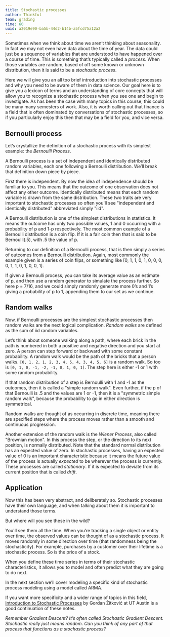 ```yaml
---
title: Stochastic processes
author: Thinkful
team: grading
time: 60
uuid: a2019e90-ba5b-44d2-b14b-a5fcd75a12a2
---
```


Sometimes when we think about time we aren’t thinking about seasonality. In fact we may not even have data about the time of year. The data could just be a sequence of variables that are understood to have happened over a course of time. This is something that’s typically called a _process_. When those variables are random, based of off some known or unknown distribution, then it is said to be a _stochastic process_.

Here we will give you an all too brief introduction into stochastic processes and why you need to be aware of them in data science. Our goal here is to give you a lexicon of terms and an understanding of core concepts that will allow you to recognize a stochastic process when you see one and begin to investigate. As has been the case with many topics in this course, this could be many many semesters of work. Also, it is worth calling out that finance is a field that is often dominated by conversations of stochastic processes, so if you particularly enjoy this then that may be a field for you, and vice versa.

## Bernoulli process

Let’s crystallize the definition of a stochastic process with its simplest example: the _Bernoulli Process_. 

A Bernoulli process is a set of independent and identically distributed random variables, each one following a Bernoulli distribution. We’ll break that definition down piece by piece.

First there is independent. By now the idea of independence should be familiar to you. This means that the outcome of one observation does not affect any other outcome. Identically distributed means that each random variable is drawn from the same distribution. These two traits are very important to stochastic processes so often you'll see "independent and identically distributed" abbreviated simply "iid". 

A Bernoulli distribution is one of the simplest distributions in statistics. It means the outcome has only two possible values, 1 and 0 occurring with a probability of p and 1-p respectively. The most common example of a Bernoulli distribution is a coin flip. If it is a fair coin then that is said to be Bernoulli(.5), with .5 the value of p.

Returning to our definition of a Bernoulli process, that is then simply a series of outcomes from a Bernoulli distribution. Again, most commonly the example given is a series of coin flips, or something like [0, 1, 1, 0, 1, 0, 0, 0, 0, 1, 1, 0, 1, 0, 0, 1].

If given a Bernoulli process, you can take its average value as an estimate of p, and then use a random generator to simulate the process further. So here p = 7/16, and we could simply randomly generate more 0’s and 1’s giving a probability of p to 1, appending them to our set as we continue.

## Random walks

Now, if Bernoulli processes are the simplest stochastic processes then random walks are the next logical complication. _Random walks_ are defined as the sum of iid random variables. 

Let’s think about someone walking along a path, where each brick in the path is numbered in both a positive and negative direction and you start at zero. A person can step forward or backward with some constant probability. A random walk would be the path of the bricks that a person walks. `[0, 1, 2, 1, 2, 3, 4, 5, 4, 3, 4, 5, 6]` is a random walk. So too is `[0, 1, 0, -1, -2, -1, 0, 1, 0, 1]`. The step here is either -1 or 1 with some random probability.

If that random distribution of a step is Bernoulli with 1 and -1 as the outcomes, then it is called a "simple random walk". Even further, if the p of that Bernoulli is .5 and the values are 1 or -1, then it is a "symmetric simple random walk", because the probability to go in either direction is symmetrical.

Random walks are thought of as occurring in discrete time, meaning there are specified steps where the process moves rather than a smooth and continuous progression.

Another extension of the random walk is the _Wiener Process_, also called "Brownian motion". In this process the step, or the direction to its next position, is normally distributed. Note that the standard normal distribution has an expected value of zero. In stochastic processes, having an expected value of 0 is an important characteristic because it means the future value of the process is actually *expected* to be wherever the process is currently. These processes are called _stationary_. If it is expected to deviate from its current position that is called _drift_.

## Application

Now this has been very abstract, and deliberately so. Stochastic processes have their own language, and when talking about them it is important to understand those terms.

But where will you see these in the wild?

You'll see them all the time. When you’re tracking a single object or entity over time, the observed values can be thought of as a stochastic process. It moves randomly in some direction over time (that randomness being the stochasticity). For example, purchases by a customer over their lifetime is a stochastic process. So is the price of a stock.

When you define these time series in terms of their stochastic characteristics, it allows you to model and often predict what they are going to do next.

In the next section we’ll cover modeling a specific kind of stochastic process modeling using a model called ARMA. 

If you want more specificity and a wider range of topics in this field, [Introduction to Stochastic Processes](https://www.ma.utexas.edu/users/gordanz/notes/introduction_to_stochastic_processes.pdf) by Gordan Žitković at UT Austin is a good continuation of these notes.

*Remember Gradient Descent? It’s often called Stochastic Gradient Descent. Stochastic really just means random. Can you think of any part of that process that functions as a stochastic process?*